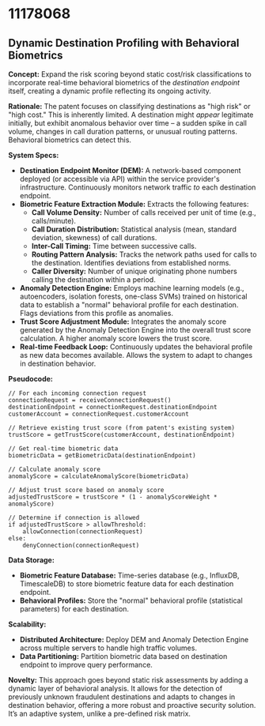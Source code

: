 # 11178068

## Dynamic Destination Profiling with Behavioral Biometrics

**Concept:** Expand the risk scoring beyond static cost/risk classifications to incorporate real-time behavioral biometrics of the *destination endpoint* itself, creating a dynamic profile reflecting its ongoing activity.

**Rationale:** The patent focuses on classifying destinations as "high risk" or "high cost." This is inherently limited. A destination might *appear* legitimate initially, but exhibit anomalous behavior over time – a sudden spike in call volume, changes in call duration patterns, or unusual routing patterns. Behavioral biometrics can detect this.

**System Specs:**

*   **Destination Endpoint Monitor (DEM):** A network-based component deployed (or accessible via API) within the service provider's infrastructure.  Continuously monitors network traffic *to* each destination endpoint.
*   **Biometric Feature Extraction Module:** Extracts the following features:
    *   **Call Volume Density:**  Number of calls received per unit of time (e.g., calls/minute).
    *   **Call Duration Distribution:** Statistical analysis (mean, standard deviation, skewness) of call durations.
    *   **Inter-Call Timing:**  Time between successive calls.
    *   **Routing Pattern Analysis:**  Tracks the network paths used for calls to the destination.  Identifies deviations from established norms.
    *   **Caller Diversity:** Number of unique originating phone numbers calling the destination within a period.
*   **Anomaly Detection Engine:** Employs machine learning models (e.g., autoencoders, isolation forests, one-class SVMs) trained on historical data to establish a "normal" behavioral profile for each destination.  Flags deviations from this profile as anomalies.
*   **Trust Score Adjustment Module:** Integrates the anomaly score generated by the Anomaly Detection Engine into the overall trust score calculation.  A higher anomaly score lowers the trust score.
*   **Real-time Feedback Loop:** Continuously updates the behavioral profile as new data becomes available.  Allows the system to adapt to changes in destination behavior.

**Pseudocode:**

```
// For each incoming connection request
connectionRequest = receiveConnectionRequest()
destinationEndpoint = connectionRequest.destinationEndpoint
customerAccount = connectionRequest.customerAccount

// Retrieve existing trust score (from patent's existing system)
trustScore = getTrustScore(customerAccount, destinationEndpoint)

// Get real-time biometric data
biometricData = getBiometricData(destinationEndpoint)

// Calculate anomaly score
anomalyScore = calculateAnomalyScore(biometricData)

// Adjust trust score based on anomaly score
adjustedTrustScore = trustScore * (1 - anomalyScoreWeight * anomalyScore)

// Determine if connection is allowed
if adjustedTrustScore > allowThreshold:
    allowConnection(connectionRequest)
else:
    denyConnection(connectionRequest)
```

**Data Storage:**

*   **Biometric Feature Database:** Time-series database (e.g., InfluxDB, TimescaleDB) to store biometric feature data for each destination endpoint.
*   **Behavioral Profiles:** Store the "normal" behavioral profile (statistical parameters) for each destination.

**Scalability:**

*   **Distributed Architecture:** Deploy DEM and Anomaly Detection Engine across multiple servers to handle high traffic volumes.
*   **Data Partitioning:** Partition biometric data based on destination endpoint to improve query performance.

**Novelty:** This approach goes beyond static risk assessments by adding a dynamic layer of behavioral analysis. It allows for the detection of previously unknown fraudulent destinations and adapts to changes in destination behavior, offering a more robust and proactive security solution. It’s an adaptive system, unlike a pre-defined risk matrix.